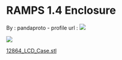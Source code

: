 RAMPS 1.4 Enclosure
===================

By : pandaproto - profile url : [![](https://cdn.thingiverse.com/renders/d5/e9/2c/3c/0a/00eea3db10ad97c5ab14955204c02e50_thumb_medium.jpg)](https://www.thingiverse.com/pandaproto)  
  
[![](https://cdn.thingiverse.com/renders/5b/4b/57/fb/7a/38189dd41589f7bf71a53915955d980b_thumb_medium.jpg)](https://cdn.thingiverse.com/renders/5b/4b/57/fb/7a/38189dd41589f7bf71a53915955d980b_thumb_medium.jpg)

[12864\_LCD\_Case.stl](https://www.thingiverse.com/thing:2088709)